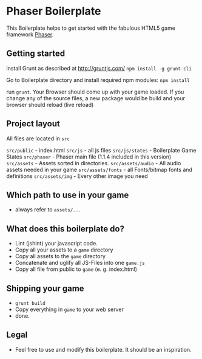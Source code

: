 # Phaser Boilerplate

This Boilerplate helps to get started with the fabulous HTML5 game framework [Phaser](http://www.phaser.io).

## Getting started

install Grunt as described at http://gruntjs.com/
`npm install -g grunt-cli`

Go to Boilerplate directory and install required npm modules: `npm install`

run `grunt`. Your Browser should come up with your game loaded.
If you change any of the source files, a new package would be build and your browser should reload (live reload)

## Project layout

All files are located in `src`

`src/public` - index.html
`src/js` - all js files
`src/js/states` - Boilerplate Game States
`src/phaser` - Phaser main file (1.1.4 included in this version)
`src/assets` - Assets sorted in directories.
`src/assets/audio` - All audio assets needed in your game
`src/assets/fonts` - all Fonts/bitmap fonts and definitions
`src/assets/img` - Every other image you need

## Which path to use in your game
- always refer to `assets/...`

## What does this boilerplate do?

- Lint (jshint) your javascript code.
- Copy all your assets to a `game` directory
- Copy all assets to the `game` directory
- Concatenate and uglify all JS-Files into one `game.js`
- Copy all file from public to `game` (e. g. index.html)

## Shipping your game
- `grunt build`
- Copy everything in `game` to your web server
- done.

## Legal
- Feel free to use and modify this boilerplate. It should be an inspiration.